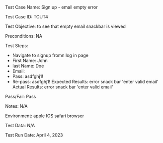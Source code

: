 Test Case Name: Sign up - email empty error

Test Case ID: TCUT4

Test Objective: to see that empty email snackbar is viewed 

Preconditions: NA

Test Steps:

- Navigate to signup fromn log in page 
- First Name: John
- last Name: Doe 
- Email: 
- Pass: asdfghj1!
- Re-pass: asdfghj1!
Expected Results: error snack bar 'enter valid email'
Actual Results: error snack bar  'enter valid email' 

Pass/Fail: Pass

Notes: N/A

Environment: apple IOS  safari browser 

Test Data: N/A

Test Run Date: April 4, 2023



